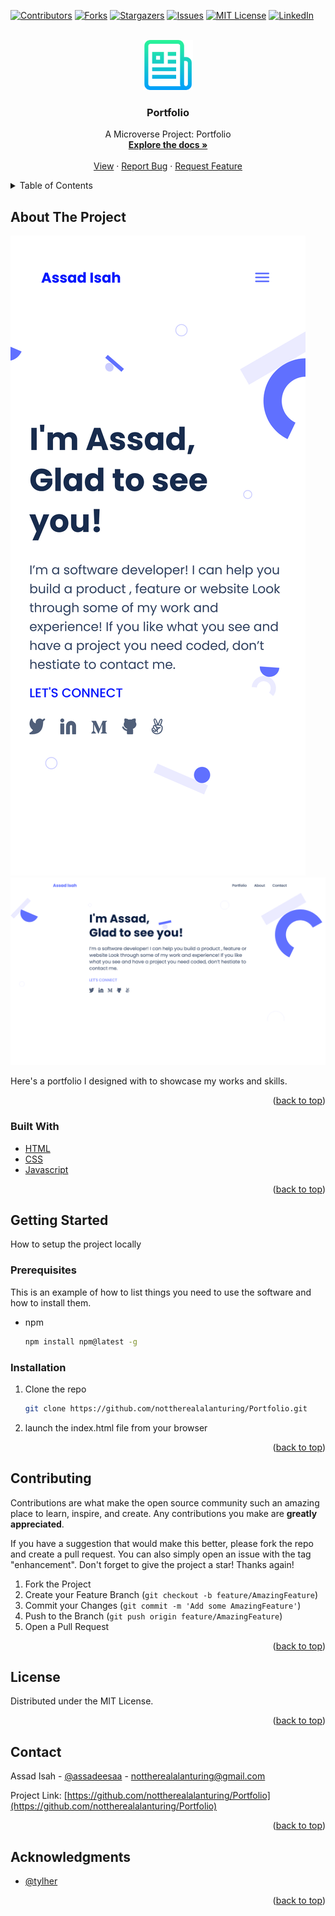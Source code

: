<div id="top"></div>
<!--
*** Thanks for checking out the Best-README-Template. If you have a suggestion
*** that would make this better, please fork the repo and create a pull request
*** or simply open an issue with the tag "enhancement".
*** Don't forget to give the project a star!
*** Thanks again! Now go create something AMAZING! :D
-->

<!-- PROJECT SHIELDS -->
<!--
*** I'm using markdown "reference style" links for readability.
*** Reference links are enclosed in brackets [ ] instead of parentheses ( ).
*** See the bottom of this document for the declaration of the reference variables
*** for contributors-url, forks-url, etc. This is an optional, concise syntax you may use.
*** https://www.markdownguide.org/basic-syntax/#reference-style-links
-->

[![Contributors][contributors-shield]][contributors-url]
[![Forks][forks-shield]][forks-url]
[![Stargazers][stars-shield]][stars-url]
[![Issues][issues-shield]][issues-url]
[![MIT License][license-shield]][license-url]
[![LinkedIn][linkedin-shield]][linkedin-url]

<!-- PROJECT LOGO -->
<br />
<div align="center">
  <a href="https://nottherealalanturing.github.io/Portfolio/">
    <img src="assets/readme-images/logo.png" alt="Logo" width="80" height="80">
  </a>

<h3 align="center">Portfolio</h3>

  <p align="center">
    A Microverse Project: Portfolio
    <br />
    <a href="https://github.com/nottherealalanturing/Portfolio"><strong>Explore the docs »</strong></a>
    <br />
    <br />
    <a href="https://nottherealalanturing.github.io/Portfolio/">View</a>
    ·
    <a href="https://github.com/nottherealalanturing/Portfolio/issues">Report Bug</a>
    ·
    <a href="https://github.com/nottherealalanturing/Portfolio/issues">Request Feature</a>
  </p>
</div>

<!-- TABLE OF CONTENTS -->
<details>
  <summary>Table of Contents</summary>
  <ol>
    <li>
      <a href="#about-the-project">About The Project</a>
      <ul>
        <li><a href="#built-with">Built With</a></li>
      </ul>
    </li>
    <li>
      <a href="#getting-started">Getting Started</a>
      <ul>
        <li><a href="#prerequisites">Prerequisites</a></li>
        <li><a href="#installation">Installation</a></li>
      </ul>
    </li>
    <li><a href="#usage">Usage</a></li>
    <li><a href="#roadmap">Roadmap</a></li>
    <li><a href="#contributing">Contributing</a></li>
    <li><a href="#license">License</a></li>
    <li><a href="#contact">Contact</a></li>
    <li><a href="#acknowledgments">Acknowledgments</a></li>
  </ol>
</details>

<!-- ABOUT THE PROJECT -->

## About The Project

[![Product Name Screen Shot][product-screenshot-mobile]](https://nottherealalanturing.github.io/Portfolio/)
[![Product Name Screen Shot][product-screenshot]](https://nottherealalanturing.github.io/Portfolio/)

Here's a portfolio I designed with to showcase my works and skills.

<p align="right">(<a href="#top">back to top</a>)</p>

### Built With

- [HTML](https://html.com/)
- [CSS](https://w3.org/)
- [Javascript](https://javascript.com/)

<p align="right">(<a href="#top">back to top</a>)</p>

<!-- GETTING STARTED -->

## Getting Started

How to setup the project locally

### Prerequisites

This is an example of how to list things you need to use the software and how to install them.

- npm
  ```sh
  npm install npm@latest -g
  ```

### Installation

1. Clone the repo
   ```sh
   git clone https://github.com/nottherealalanturing/Portfolio.git
   ```
2. launch the index.html file from your browser

<p align="right">(<a href="#top">back to top</a>)</p>

<!-- CONTRIBUTING -->

## Contributing

Contributions are what make the open source community such an amazing place to learn, inspire, and create. Any contributions you make are **greatly appreciated**.

If you have a suggestion that would make this better, please fork the repo and create a pull request. You can also simply open an issue with the tag "enhancement".
Don't forget to give the project a star! Thanks again!

1. Fork the Project
2. Create your Feature Branch (`git checkout -b feature/AmazingFeature`)
3. Commit your Changes (`git commit -m 'Add some AmazingFeature'`)
4. Push to the Branch (`git push origin feature/AmazingFeature`)
5. Open a Pull Request

<p align="right">(<a href="#top">back to top</a>)</p>

<!-- LICENSE -->

## License

Distributed under the MIT License.

<p align="right">(<a href="#top">back to top</a>)</p>

<!-- CONTACT -->

## Contact

Assad Isah - [@assadeesaa](https://twitter.com/assadeesaa) - nottherealalanturing@gmail.com

Project Link: [https://github.com/nottherealalanturing/Portfolio](https://github.com/nottherealalanturing/Portfolio)

<p align="right">(<a href="#top">back to top</a>)</p>

<!-- ACKNOWLEDGMENTS -->

## Acknowledgments

- [@tylher](https://github.com/tylher)

<p align="right">(<a href="#top">back to top</a>)</p>

<!-- MARKDOWN LINKS & IMAGES -->
<!-- https://www.markdownguide.org/basic-syntax/#reference-style-links -->

[contributors-shield]: https://img.shields.io/github/contributors/nottherealalanturing/Portfolio.svg?style=for-the-badge
[contributors-url]: https://github.com/nottherealalanturing/Portfolio/graphs/contributors
[forks-shield]: https://img.shields.io/github/forks/nottherealalanturing/Portfolio.svg?style=for-the-badge
[forks-url]: https://github.com/nottherealalanturing/Portfolio/network/members
[stars-shield]: https://img.shields.io/github/stars/nottherealalanturing/Portfolio.svg?style=for-the-badge
[stars-url]: https://github.com/nottherealalanturing/Portfolio/stargazers
[issues-shield]: https://img.shields.io/github/issues/nottherealalanturing/Portfolio.svg?style=for-the-badge
[issues-url]: https://github.com/nottherealalanturing/Portfolio/issues
[license-shield]: https://img.shields.io/github/license/nottherealalanturing/Portfolio.svg?style=for-the-badge
[license-url]: https://github.com/nottherealalanturing/Portfolio/blob/master/LICENSE.txt
[linkedin-shield]: https://img.shields.io/badge/-LinkedIn-black.svg?style=for-the-badge&logo=linkedin&colorB=555
[linkedin-url]: https://linkedin.com/in/assadisah
[product-screenshot]: assets/readme-images/screenshot.png
[product-screenshot-mobile]: assets/readme-images/mobile-screen.png
